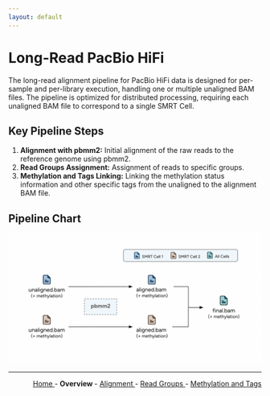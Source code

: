```yaml
---
layout: default
---
```

# Long-Read PacBio HiFi

The long-read alignment pipeline for PacBio HiFi data is designed for per-sample and per-library execution, handling one or multiple unaligned BAM files. The pipeline is optimized for distributed processing, requiring each unaligned BAM file to correspond to a single SMRT Cell.

## Key Pipeline Steps

1. **Alignment with pbmm2:** Initial alignment of the raw reads to the reference genome using pbmm2.
2. **Read Groups Assignment:** Assignment of reads to specific groups.
3. **Methylation and Tags Linking:** Linking the methylation status information and other specific tags from the unaligned to the alignment BAM file.

## Pipeline Chart

![flow_chart](Flow_Chart_Pipeline.png)

---

<!-- This section relies on the html links generated by GitHub Pages 
and will not render correctly in Markdown -->
<div style="text-align: right">
    <a href="/pipelines-docs_testing/"> Home </a> -
    <a> <b> Overview </b> </a> -
    <a href="1_Alignment.html"> Alignment </a> -
    <a href="2_Read_Groups.html"> Read Groups </a> -
    <a href="3_Methylation_and_Tags.html"> Methylation and Tags </a>
</div>